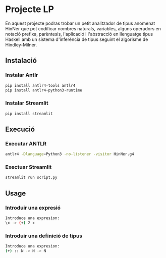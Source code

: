 # Projecte LP

En aquest projecte podras trobar un petit analitzador de tipus anomenat HinNer que pot codificar nombres naturals, variables, alguns operadors en notació prefixa, parèntesis, l'aplicació i l'abstracció en llenguatge tipus Haskell amb un sistema d'inferència de tipus seguint el algorisme de Hindley-Milner.

## Instalació

### Instalar Antlr
```bash
pip install antlr4-tools antlr4
pip install antlr4-python3-runtime
```
### Instalar Streamlit
```bash
pip install streamlit
```
## Execució

### Executar ANTLR
```bash
antlr4 -Dlanguage=Python3 -no-listener -visitor HinNer.g4  
```
### Exectuar Streamlit
```bash
streamlit run script.py
```

## Usage

### Introduir una expresió
```bash
Introduce una expresion:
\x -> (+) 2 x
```
### Introduir una definició de tipus
```bash
Introduce una expresion:
(+) :: N -> N -> N
```



